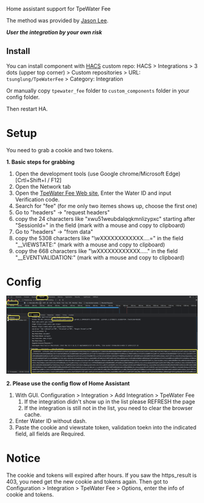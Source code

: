 
Home assistant support for TpeWater Fee

The method was provided by [Jason Lee](https://www.dcard.tw/@jas0n.1ee.com).

***User the integration by your own risk***

## Install

You can install component with [HACS](https://hacs.xyz/) custom repo: HACS > Integrations > 3 dots (upper top corner) > Custom repositories > URL: `tsunglung/TpeWaterFee` > Category: Integration

Or manually copy `tpewater_fee` folder to `custom_components` folder in your config folder.

Then restart HA.

# Setup

You need to grab a cookie and two tokens.

**1. Basic steps for grabbing**

1. Open the development tools (use Google chrome/Microsoft Edge) [Crtl+Shift+I / F12]
2. Open the Network tab
3. Open the [TpeWater Fee Web site](https://webs.water.gov.taipei/apps/feequery), Enter the Water ID and input Verification code.
4. Search for "fee" (for me only two itemes shows up, choose the first one)
5. Go to "headers" -> "request headers"
6. copy the 24 characters like "xwu51weubdalqqkmnlizypxc" starting after "SessionId=" in the field (mark with a mouse and copy to clipboard)
7. Go to "headers" -> "from data"
8. copy the 5308 characters like "\wXXXXXXXXXXXX....=" in the field "\__VIEWSTATE:"  (mark with a mouse and copy to clipboard)
9. copy the 668 characters like "\wXXXXXXXXXXXX....." in the field "\__EVENTVALIDATION:"  (mark with a mouse and copy to clipboard)

# Config

![grabbing](grabbing.png)

**2. Please use the config flow of Home Assistant**


1. With GUI. Configuration > Integration > Add Integration > TpeWater Fee
   1. If the integration didn't show up in the list please REFRESH the page
   2. If the integration is still not in the list, you need to clear the browser cache.
2. Enter Water ID without dash.
3. Paste the cookie and viewstate token, validation toekn into the indicated field, all fields are Required.

# Notice
The cookie and tokens will expired after hours. If you saw the https_result is 403, you need get the new cookie and tokens again.
Then got to Configuration > Integration > TpeWater Fee > Options, enter the info of cookie and tokens.
